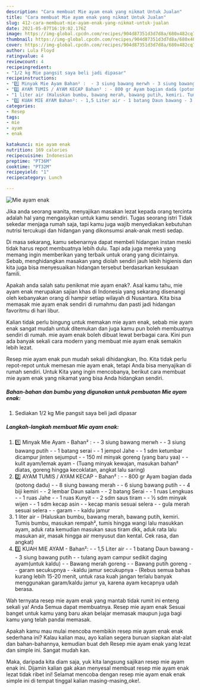```yaml
---
description: "Cara membuat Mie ayam enak yang nikmat Untuk Jualan"
title: "Cara membuat Mie ayam enak yang nikmat Untuk Jualan"
slug: 412-cara-membuat-mie-ayam-enak-yang-nikmat-untuk-jualan
date: 2021-05-07T16:19:02.176Z
image: https://img-global.cpcdn.com/recipes/904d87351d3d7d8a/680x482cq70/mie-ayam-enak-foto-resep-utama.jpg
thumbnail: https://img-global.cpcdn.com/recipes/904d87351d3d7d8a/680x482cq70/mie-ayam-enak-foto-resep-utama.jpg
cover: https://img-global.cpcdn.com/recipes/904d87351d3d7d8a/680x482cq70/mie-ayam-enak-foto-resep-utama.jpg
author: Lula Floyd
ratingvalue: 4
reviewcount: 4
recipeingredient:
- "1/2 kg Mie pangsit saya beli jadi dipasar"
recipeinstructions:
- "1️⃣ Minyak Mie Ayam Bahan² :  - 3 siung bawang merwh - 3 siung bawang putih - 1 batang serai - 1 jempol Jahe - 1 sdm ketumbar dicampur jinten sejumput - 150 ml minyak goreng (yang baru yaa) - kulit ayam/lemak ayam (Tuang minyak kewajan, masukan bahan² diatas, goreng hingga kecoklatan, angkat lalu saring)"
- "2️⃣ AYAM TUMIS / AYAM KECAP Bahan² : - 800 gr Ayam bagian dada (potong dadu) - 8 siung bawang merah - 6 siung bawang putih - 4 biji kemiri - 2 lembar Daun salam - 2 batang Serai - 1 ruas Lengkuas - 1 ruas Jahe - 1 ruas Kunyit - 2 sdm saus tiram - ½ sdm minyak wijen  - 1 sdm kecap asin - kecap manis sesuai selera - gula merah sesuai selera - garam - kaldu jamur"
- "1 liter air (Haluskan bumbu, bawang merah, bawang putih, kemiri. Tumis bumbu, masukan rempah², tumis hingga wangi lalu masukkan ayam, aduk rata kemudian masukan saus tiram dkk, aduk rata lalu masukan air, masak hingga air menyusut dan kental. Cek rasa, dan angkat)"
- "3️⃣ KUAH MIE AYAM Bahan²: - 1,5 Liter air - 1 batang Daun bawang - 3 siung bawang putih - tulang ayam campur sedikit daging ayam(untuk kaldu) - Bawang merah goreng  - Bawang putih goreng - garam secukupnya -kaldu jamur secukupnya (Rebus semua bahas kurang lebih 15-20 menit, untuk rasa kuah jangan terlalu banyak menggunakan garam/kaldu jamur ya, karena ayam kecapnya udah berasa."
categories:
- Resep
tags:
- mie
- ayam
- enak

katakunci: mie ayam enak 
nutrition: 169 calories
recipecuisine: Indonesian
preptime: "PT36M"
cooktime: "PT32M"
recipeyield: "1"
recipecategory: Lunch

---
```



![Mie ayam enak](https://img-global.cpcdn.com/recipes/904d87351d3d7d8a/680x482cq70/mie-ayam-enak-foto-resep-utama.jpg)

Jika anda seorang wanita, menyajikan masakan lezat kepada orang tercinta adalah hal yang mengasyikan untuk kamu sendiri. Tugas seorang istri Tidak sekedar menjaga rumah saja, tapi kamu juga wajib menyediakan kebutuhan nutrisi tercukupi dan hidangan yang dikonsumsi anak-anak mesti sedap.

Di masa  sekarang, kamu sebenarnya dapat membeli hidangan instan meski tidak harus repot membuatnya lebih dulu. Tapi ada juga mereka yang memang ingin memberikan yang terbaik untuk orang yang dicintainya. Sebab, menghidangkan masakan yang diolah sendiri jauh lebih higienis dan kita juga bisa menyesuaikan hidangan tersebut berdasarkan kesukaan famili. 



Apakah anda salah satu penikmat mie ayam enak?. Asal kamu tahu, mie ayam enak merupakan sajian khas di Indonesia yang sekarang disenangi oleh kebanyakan orang di hampir setiap wilayah di Nusantara. Kita bisa memasak mie ayam enak sendiri di rumahmu dan pasti jadi hidangan favoritmu di hari libur.

Kalian tidak perlu bingung untuk memakan mie ayam enak, sebab mie ayam enak sangat mudah untuk ditemukan dan juga kamu pun boleh membuatnya sendiri di rumah. mie ayam enak boleh dibuat lewat berbagai cara. Kini pun ada banyak sekali cara modern yang membuat mie ayam enak semakin lebih lezat.

Resep mie ayam enak pun mudah sekali dihidangkan, lho. Kita tidak perlu repot-repot untuk memesan mie ayam enak, tetapi Anda bisa menyajikan di rumah sendiri. Untuk Kita yang ingin mencobanya, berikut cara membuat mie ayam enak yang nikamat yang bisa Anda hidangkan sendiri.

<!--inarticleads1-->

##### Bahan-bahan dan bumbu yang digunakan untuk pembuatan Mie ayam enak:

1. Sediakan 1/2 kg Mie pangsit saya beli jadi dipasar




<!--inarticleads2-->

##### Langkah-langkah membuat Mie ayam enak:

1. 1️⃣ Minyak Mie Ayam - Bahan² :  - - 3 siung bawang merwh - - 3 siung bawang putih - - 1 batang serai - - 1 jempol Jahe - - 1 sdm ketumbar dicampur jinten sejumput - - 150 ml minyak goreng (yang baru yaa) - - kulit ayam/lemak ayam - (Tuang minyak kewajan, masukan bahan² diatas, goreng hingga kecoklatan, angkat lalu saring)
1. 2️⃣ AYAM TUMIS / AYAM KECAP - Bahan² : - - 800 gr Ayam bagian dada (potong dadu) - - 8 siung bawang merah - - 6 siung bawang putih - - 4 biji kemiri - - 2 lembar Daun salam - - 2 batang Serai - - 1 ruas Lengkuas - - 1 ruas Jahe - - 1 ruas Kunyit - - 2 sdm saus tiram - - ½ sdm minyak wijen  - - 1 sdm kecap asin - - kecap manis sesuai selera - - gula merah sesuai selera - - garam - - kaldu jamur
1. 1 liter air - (Haluskan bumbu, bawang merah, bawang putih, kemiri. Tumis bumbu, masukan rempah², tumis hingga wangi lalu masukkan ayam, aduk rata kemudian masukan saus tiram dkk, aduk rata lalu masukan air, masak hingga air menyusut dan kental. Cek rasa, dan angkat)
1. 3️⃣ KUAH MIE AYAM - Bahan²: - - 1,5 Liter air - - 1 batang Daun bawang - - 3 siung bawang putih - - tulang ayam campur sedikit daging ayam(untuk kaldu) - - Bawang merah goreng  - - Bawang putih goreng - - garam secukupnya - -kaldu jamur secukupnya - (Rebus semua bahas kurang lebih 15-20 menit, untuk rasa kuah jangan terlalu banyak menggunakan garam/kaldu jamur ya, karena ayam kecapnya udah berasa.




Wah ternyata resep mie ayam enak yang mantab tidak rumit ini enteng sekali ya! Anda Semua dapat membuatnya. Resep mie ayam enak Sesuai banget untuk kamu yang baru akan belajar memasak maupun juga bagi kamu yang telah pandai memasak.

Apakah kamu mau mulai mencoba membikin resep mie ayam enak enak sederhana ini? Kalau kalian mau, ayo kalian segera buruan siapkan alat-alat dan bahan-bahannya, kemudian buat deh Resep mie ayam enak yang lezat dan simple ini. Sangat mudah kan. 

Maka, daripada kita diam saja, yuk kita langsung sajikan resep mie ayam enak ini. Dijamin kalian gak akan menyesal membuat resep mie ayam enak lezat tidak ribet ini! Selamat mencoba dengan resep mie ayam enak enak simple ini di tempat tinggal kalian masing-masing,oke!.


